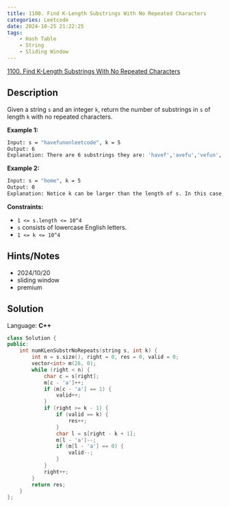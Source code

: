 ```yaml
---
title: 1100. Find K-Length Substrings With No Repeated Characters
categories: Leetcode
date: 2024-10-25 21:22:25
tags:
    - Hash Table
    - String
    - Sliding Window
---
```


[1100. Find K-Length Substrings With No Repeated Characters](https://leetcode.com/problems/find-k-length-substrings-with-no-repeated-characters/description/)

## Description

Given a string `s` and an integer `k`, return the number of substrings in `s` of length `k` with no repeated characters.

**Example 1:**

```bash
Input: s = "havefunonleetcode", k = 5
Output: 6
Explanation: There are 6 substrings they are: 'havef','avefu','vefun','efuno','etcod','tcode'.
```

**Example 2:**

```bash
Input: s = "home", k = 5
Output: 0
Explanation: Notice k can be larger than the length of s. In this case, it is not possible to find any substring.
```

**Constraints:**

- `1 <= s.length <= 10^4`
- `s` consists of lowercase English letters.
- `1 <= k <= 10^4`

## Hints/Notes

- 2024/10/20
- sliding window
- premium

## Solution

Language: **C++**

```C++
class Solution {
public:
    int numKLenSubstrNoRepeats(string s, int k) {
        int n = s.size(), right = 0, res = 0, valid = 0;
        vector<int> m(26, 0);
        while (right < n) {
            char c = s[right];
            m[c - 'a']++;
            if (m[c - 'a'] == 1) {
                valid++;
            }
            if (right >= k - 1) {
                if (valid == k) {
                    res++;
                }
                char l = s[right - k + 1];
                m[l - 'a']--;
                if (m[l - 'a'] == 0) {
                    valid--;
                }
            }
            right++;
        }
        return res;
    }
};
```
